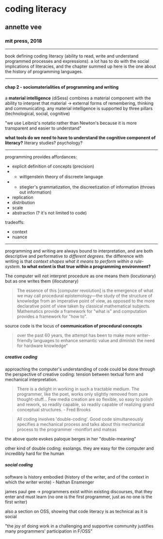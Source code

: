 # coding literacy

## annette vee

### mit press, 2018

---

book defining coding literacy (ability to read, write and understand programmed processes and expressions). a lot has to do with the social implications of literacies, and the chapter summed up here is the one about the history of programming languages.

---

#### chap 2 - sociomaterialities of programming and writing

a **material intelligence** (diSess) combines a material component with the ability to interpret that material -> external forms of remembering, thinking and communicating. any material intelligence is supported by three pillars (technological, social, cognitive)

"we use Leibniz's notatio rather than Newton's because it is more transparent and easier to understand"

**what tools do we need to have to understand the cognitive component of literacy?** literary studies? psychology?

---

programming provides affordances:

- explicit definition of concepts (precision)
- - wittgenstein theory of discreete language
- - stiegler's grammatization, the discreetization of information (throws out information)
- replication
- distribution
- scale
- abstraction (? it's not limited to code)

tradeoffs:

- context
- nuance

---

programming and writing are always bound to interpretation, and are both descriptive and performative *to different degrees*. the difference with writing is that *context shapes what it means to perform within a rule-system*. **to what extent is that true within a programming environment?**

The computer will not interpret procedure as one means them (locutionary) but as one writes them (illocutonary)

> The essence of this [computer revolution] is the emergence of what we may call procedural epistemology—the study of the structure of knowledge from an imperative point of view, as opposed to the more declarative point of view taken by classical mathematical subjects. Mathematics provide a framework for "what is" and computation provides a framework for "how to".

source code is the locus of **communication of procedural concepts**

> over the past 60 years, the attempt has been to make more writer-friendly languages to enhance semantic value and diminish the need for hardware knowledge"



##### creative coding

approaching the computer's understanding of code could be done through the perspective of creative coding: tension between textual form and mechanical interpretation.

> There is a delight in working in such a tractable medium. The programmer, like the poet, works only slightly removed from pure thought-stuff... Few media creation are so flexible, so easy to polish and rework, so readily capable, so readily capable of realizing grand conceptual structures. - Fred Brooks

> All coding involves 'double-coding'. Good code simultaneously specifies a mechanical process and talks about this mechanical process to the programmer -montfort and mateas

the above quote evokes paloque berges in her "double-meaning"

other kind of double coding: esolangs. they are easy for the computer and incredibly hard for the human

##### social coding

software is history embodied (history of the writer, and of the context in which the writer wrote) - Nathan Ensmenger

james paul gee -> programmers exist within existing discourses, that they enter and must learn (no one is the first programmer, just as no one is the first writer)

also a section on OSS, showing that code literacy is as technical as it is social

"the joy of doing work in a challenging and supportive community justifies many programmers' participation in F/OSS"